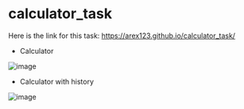 # calculator_task


Here is the link for this task:  https://arex123.github.io/calculator_task/



* Calculator

![image](https://user-images.githubusercontent.com/65856669/172764979-2a9f1d8f-ec0b-43a1-8501-761e084539fd.png)




* Calculator with history

![image](https://user-images.githubusercontent.com/65856669/172765063-3694eb51-eda1-409e-af91-fd79f18790f4.png)
